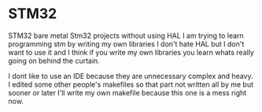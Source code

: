# STM32
 STM32 bare metal
 Stm32 projects without using HAL
 I am trying to learn programming stm by writing my own libraries I don't hate HAL
 but I don't want to use it and I think if you write my own libraries you learn whats really
 going on behind the curtain.

I dont like to use an IDE because they are unnecessary complex and heavy. I edited some other
people's makefiles so that part not written all by me but sooner or later I'll write my own makefile
because this one is a mess right now.
